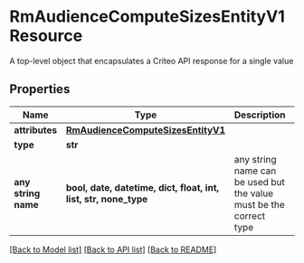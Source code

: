 # RmAudienceComputeSizesEntityV1Resource

A top-level object that encapsulates a Criteo API response for a single value

## Properties
Name | Type | Description | Notes
------------ | ------------- | ------------- | -------------
**attributes** | [**RmAudienceComputeSizesEntityV1**](RmAudienceComputeSizesEntityV1.md) |  | [optional] 
**type** | **str** |  | [optional] 
**any string name** | **bool, date, datetime, dict, float, int, list, str, none_type** | any string name can be used but the value must be the correct type | [optional]

[[Back to Model list]](../README.md#documentation-for-models) [[Back to API list]](../README.md#documentation-for-api-endpoints) [[Back to README]](../README.md)


